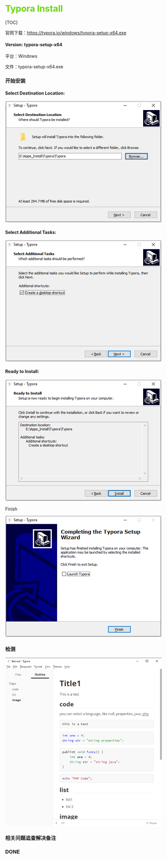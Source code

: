 # <font color=#69D600>Typora Install</font>

[TOC]

官网下载：https://typora.io/windows/typora-setup-x64.exe

#### Version: typora-setup-x64
平台：Windows

文件：typora-setup-x64.exe



### 开始安装

#### Select Destination Location:

![Typora](../images/Typora/Typora001.png "Select Destination Location")  

#### Select Additional Tasks:

![Typora](../images/Typora/Typora002.png "Select Additional Tasks") 

#### Ready to Install:

![Typora](../images/Typora/Typora003.png "Ready to Install") 

Finish

![Typora](../images/Typora/Typora004.png "Finish") 



### 检测

![Typora](../images/Typora/Typora005.png) 



### 相关问题追查解决备注



### DONE

